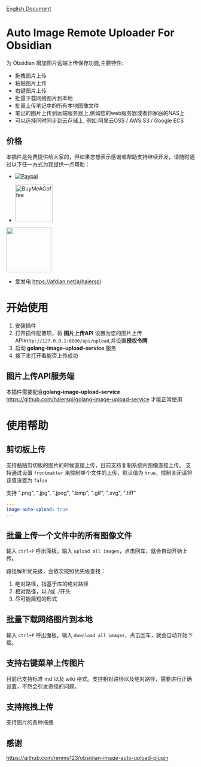 [English Document](README.md)

# Auto Image Remote Uploader For Obsidian

为 Obsidian 增加图片远端上传保存功能,主要特性:

- 拖拽图片上传
- 粘贴图片上传
- 右键图片上传
- 批量下载网络图片到本地
- 批量上传笔记中的所有本地图像文件
- 笔记的图片上传到远端服务器上,例如您的web服务器或者你家庭的NAS上
- 可以选择同时同步到云存储上, 例如:阿里云OSS / AWS S3 / Google ECS
## 价格

本插件是免费提供给大家的，但如果您想表示感谢或帮助支持继续开发，请随时通过以下任一方式为我提供一点帮助：

- [![Paypal](https://img.shields.io/badge/paypal-HaierSpi-yellow?style=social&logo=paypal)](https://paypal.me/haierspi)

- [<img src="https://cdn.buymeacoffee.com/buttons/v2/default-yellow.png" alt="BuyMeACoffee" width="100">](https://www.buymeacoffee.com/haierspi)
<img src="https://raw.githubusercontent.com/haierspi/obsidian-auto-image-remote-uploader/main/bmc_qr.png" style="width:120px;height:auto;">


- 爱发电 https://afdian.net/a/haierspi

# 开始使用

1. 安装插件
2. 打开插件配置项，将 **图片上传API** 设置为您的图片上传API`http://127.0.0.1:8000/api/upload`,并设置**授权令牌**
3. 启动 **golang-image-upload-service** 服务
4. 接下来打开看能否上传成功

## 图片上传API服务端

本插件需要配合**golang-image-upload-service** https://github.com/haierspi/golang-image-upload-service 才能正常使用

# 使用帮助

## 剪切板上传

支持黏贴剪切板的图片的时候直接上传，目前支持复制系统内图像直接上传。
支持通过设置 `frontmatter` 来控制单个文件的上传，默认值为 `true`，控制关闭请将该值设置为 `false`

支持 ".png", ".jpg", ".jpeg", ".bmp", ".gif", ".svg", ".tiff"

```yaml
---
image-auto-upload: true
---
```

## 批量上传一个文件中的所有图像文件

输入 `ctrl+P` 呼出面板，输入 `upload all images`，点击回车，就会自动开始上传。

路径解析优先级，会依次按照优先级查找：

1. 绝对路径，指基于库的绝对路径
2. 相对路径，以./或../开头
3. 尽可能简短的形式

## 批量下载网络图片到本地

输入 `ctrl+P` 呼出面板，输入 `download all images`，点击回车，就会自动开始下载。

## 支持右键菜单上传图片

目前已支持标准 md 以及 wiki 格式。支持相对路径以及绝对路径，需要进行正确设置，不然会引发奇怪的问题。

## 支持拖拽上传
支持图片的各种拖拽

## 感谢

https://github.com/renmu123/obsidian-image-auto-upload-plugin